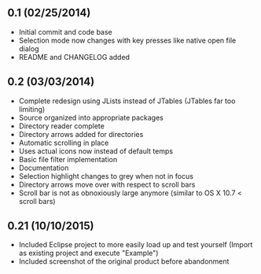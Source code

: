 ## 0.1 (02/25/2014)

- Initial commit and code base
- Selection mode now changes with key presses like native open file dialog
- README and CHANGELOG added

## 0.2 (03/03/2014)

- Complete redesign using JLists instead of JTables (JTables far too limiting)
- Source organized into appropriate packages
- Directory reader complete
- Directory arrows added for directories
- Automatic scrolling in place
- Uses actual icons now instead of default temps
- Basic file filter implementation
- Documentation
- Selection highlight changes to grey when not in focus
- Directory arrows move over with respect to scroll bars
- Scroll bar is not as obnoxiously large anymore (similar to OS X 10.7 < scroll bars)

## 0.21 (10/10/2015)

- Included Eclipse project to more easily load up and test yourself (Import as existing project and execute "Example")
- Included screenshot of the original product before abandonment